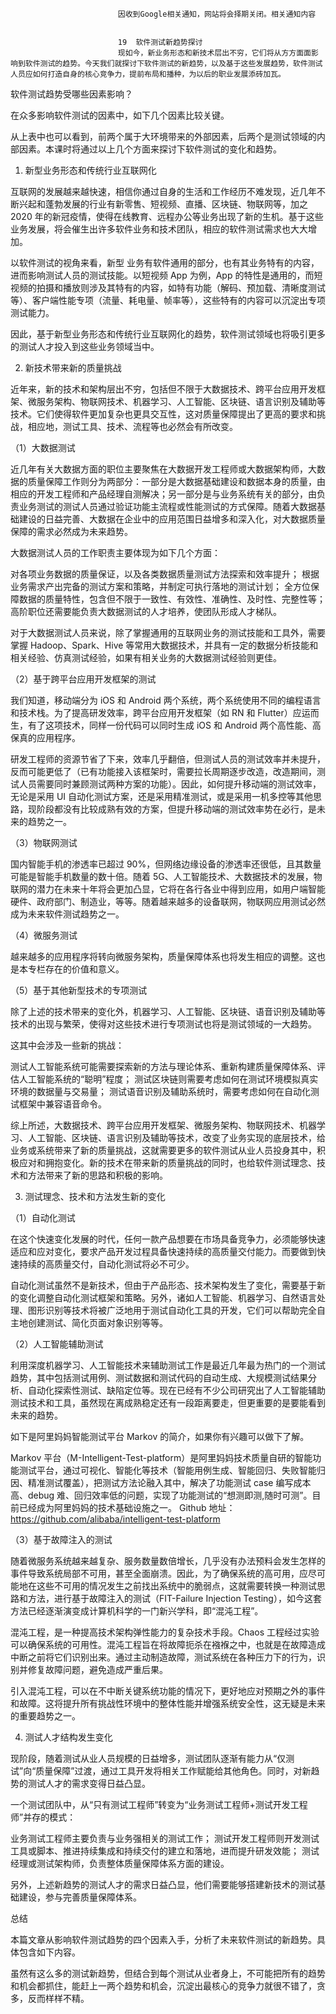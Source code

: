 
                            
                            因收到Google相关通知，网站将会择期关闭。相关通知内容
                            
                            
                            19  软件测试新趋势探讨
                            现如今，新业务形态和新技术层出不穷，它们将从方方面面影响到软件测试的趋势。今天我们就探讨下软件测试的新趋势，以及基于这些发展趋势，软件测试人员应如何打造自身的核心竞争力，提前布局和播种，为以后的职业发展添砖加瓦。

软件测试趋势受哪些因素影响？

在众多影响软件测试的因素中，如下几个因素比较关键。



从上表中也可以看到，前两个属于大环境带来的外部因素，后两个是测试领域的内部因素。本课时将通过以上几个方面来探讨下软件测试的变化和趋势。

1. 新型业务形态和传统行业互联网化

互联网的发展越来越快速，相信你通过自身的生活和工作经历不难发现，近几年不断兴起和蓬勃发展的行业有新零售、短视频、直播、区块链、物联网等，加之 2020 年的新冠疫情，使得在线教育、远程办公等业务出现了新的生机。基于这些业务发展，将会催生出许多软件业务和技术团队，相应的软件测试需求也大大增加。

以软件测试的视角来看，新型 业务有软件通用的部分，也有其业务特有的内容，进而影响测试人员的测试技能。以短视频 App 为例，App 的特性是通用的，而短视频的拍摄和播放则涉及其特有的内容，如特有功能（解码、预加载、清晰度测试等）、客户端性能专项（流量、耗电量、帧率等），这些特有的内容可以沉淀出专项测试能力。

因此，基于新型业务形态和传统行业互联网化的趋势，软件测试领域也将吸引更多的测试人才投入到这些业务领域当中。

2. 新技术带来新的质量挑战

近年来，新的技术和架构层出不穷，包括但不限于大数据技术、跨平台应用开发框架、微服务架构、物联网技术、机器学习、人工智能、区块链、语言识别及辅助等技术。它们使得软件更加复杂也更具交互性，这对质量保障提出了更高的要求和挑战，相应地，测试工具、技术、流程等也必然会有所改变。

（1）大数据测试

近几年有关大数据方面的职位主要聚焦在大数据开发工程师或大数据架构师，大数据的质量保障工作则分为两部分：一部分是大数据基础建设和数据本身的质量，由相应的开发工程师和产品经理自测解决；另一部分是与业务系统有关的部分，由负责业务测试的测试人员通过验证功能主流程或性能测试的方式保障。随着大数据基础建设的日益完善、大数据在企业中的应用范围日益增多和深入化，对大数据质量保障的需求必然成为未来趋势。

大数据测试人员的工作职责主要体现为如下几个方面：


对各项业务数据的质量保证，以及各类数据质量测试方法探索和效率提升；
根据业务需求产出完备的测试方案和策略，并制定可执行落地的测试计划；
全方位保障数据的质量特性，包含但不限于一致性、有效性、准确性、及时性、完整性等；
高阶职位还需要能负责大数据测试的人才培养，使团队形成人才梯队。


对于大数据测试人员来说，除了掌握通用的互联网业务的测试技能和工具外，需要掌握 Hadoop、Spark、Hive 等常用大数据技术，并具有一定的数据分析技能和相关经验、仿真测试经验，如果有相关业务的大数据测试经验则更佳。

（2）基于跨平台应用开发框架的测试

我们知道，移动端分为 iOS 和 Android 两个系统，两个系统使用不同的编程语言和技术栈。为了提高研发效率，跨平台应用开发框架（如 RN 和 Flutter）应运而生，有了这项技术，同样一份代码可以同时生成 iOS 和 Android 两个高性能、高保真的应用程序。

研发工程师的资源节省了下来，效率几乎翻倍，但测试人员的测试效率并未提升，反而可能更低了（已有功能接入该框架时，需要拉长周期逐步改造，改造期间，测试人员需要同时兼顾测试两种方案的功能）。因此，如何提升移动端的测试效率，无论是采用 UI 自动化测试方案，还是采用精准测试，或是采用一机多控等其他思路，现阶段都没有比较成熟有效的方案，但提升移动端的测试效率势在必行，是未来的趋势之一。

（3）物联网测试

国内智能手机的渗透率已超过 90%，但网络边缘设备的渗透率还很低，且其数量可能是智能手机数量的数十倍。随着 5G、人工智能技术、大数据技术的发展，物联网的潜力在未来十年将会更加凸显，它将在各行各业中得到应用，如用户端智能硬件、政府部门、制造业，等等。随着越来越多的设备联网，物联网应用测试必然成为未来软件测试趋势之一。

（4）微服务测试

越来越多的应用程序将转向微服务架构，质量保障体系也将发生相应的调整。这也是本专栏存在的价值和意义。

（5）基于其他新型技术的专项测试

除了上述的技术带来的变化外，机器学习、人工智能、区块链、语音识别及辅助等技术的出现与繁荣，使得对这些技术进行专项测试也将是测试领域的一大趋势。

这其中会涉及一些新的挑战：


测试人工智能系统可能需要探索新的方法与理论体系、重新构建质量保障体系、评估人工智能系统的“聪明”程度；
测试区块链则需要考虑如何在测试环境模拟真实环境的数据量与交易量；
测试语音识别及辅助系统时，需要考虑如何在自动化测试框架中兼容语音命令。


综上所述，大数据技术、跨平台应用开发框架、微服务架构、物联网技术、机器学习、人工智能、区块链、语言识别及辅助等技术，改变了业务实现的底层技术，给业务或系统带来了新的质量挑战，这就需要更多的软件测试从业人员投身其中，积极应对和拥抱变化。新的技术在带来新的质量挑战的同时，也给软件测试理念、技术和方法带来了新的思路和积极的影响。

3. 测试理念、技术和方法发生新的变化

（1）自动化测试

在这个快速变化发展的时代，任何一款产品想要在市场具备竞争力，必须能够快速适应和应对变化，要求产品开发过程具备快速持续的高质量交付能力。而要做到快速持续的高质量交付，自动化测试将必不可少。

自动化测试虽然不是新技术，但由于产品形态、技术架构发生了变化，需要基于新的变化调整自动化测试框架和策略。另外，诸如人工智能、机器学习、自然语言处理、图形识别等技术将被广泛地用于测试自动化工具的开发，它们可以帮助完全自主地创建测试、简化页面对象识别等等。

（2）人工智能辅助测试

利用深度机器学习、人工智能技术来辅助测试工作是最近几年最为热门的一个测试趋势，其中包括测试用例、测试数据和测试代码的自动生成、大规模测试结果分析、自动化探索性测试、缺陷定位等。现在已经有不少公司研究出了人工智能辅助测试技术和工具，虽然现在离成熟稳定还有一段距离要走，但更重要的是要能看到未来的趋势。

如下是阿里妈妈智能测试平台 Markov 的简介，如果你有兴趣可以做下了解。


Markov 平台（M-Intelligent-Test-platform）是阿里妈妈技术质量自研的智能功能测试平台，通过可视化、智能化等技术（智能用例生成、智能回归、失败智能归因、精准测试覆盖），把测试方法论融入其中，解决了功能测试 case 编写成本高、debug 难、回归效率低的问题，实现了功能测试的“想测即测,随时可测”。目前已经成为阿里妈妈的技术基础设施之一。
Github 地址：https://github.com/alibaba/intelligent-test-platform


（3）基于故障注入的测试

随着微服务系统越来越复杂、服务数量数倍增长，几乎没有办法预料会发生怎样的事件导致系统局部不可用，甚至全面崩溃。因此，为了确保系统的高可用，应尽可能地在这些不可用的情况发生之前找出系统中的脆弱点，这就需要转换一种测试思路和方法，进行基于故障注入的测试（FIT-Failure Injection Testing），如今这套方法已经逐渐演变成计算机科学的一门新兴学科，即“混沌工程”。


混沌工程，是一种提高技术架构弹性能力的复杂技术手段。Chaos 工程经过实验可以确保系统的可用性。混沌工程旨在将故障扼杀在襁褓之中，也就是在故障造成中断之前将它们识别出来。通过主动制造故障，测试系统在各种压力下的行为，识别并修复故障问题，避免造成严重后果。


引入混沌工程，可以在不中断关键系统功能的情况下，更好地应对预期之外的事件和故障。这将提升所有挑战性环境中的整体性能并增强系统安全性，这无疑是未来的重要趋势之一。

4. 测试人才结构发生变化

现阶段，随着测试从业人员规模的日益增多，测试团队逐渐有能力从“仅测试”向“质量保障”过渡，通过工具开发将相关工作赋能给其他角色。同时，对新趋势的测试人才的需求变得日益凸显。

一个测试团队中，从“只有测试工程师”转变为“业务测试工程师+测试开发工程师”并存的模式：


业务测试工程师主要负责与业务强相关的测试工作；
测试开发工程师则开发测试工具或脚本、推进持续集成和持续交付的建立和落地，进而提升研发效能；
测试经理或测试架构师，负责整体质量保障体系方面的建设。


另外，上述新趋势的测试人才的需求日益凸显，他们需要能够搭建新技术的测试基础建设，参与完善质量保障体系。

总结

本篇文章从影响软件测试趋势的四个因素入手，分析了未来软件测试的新趋势。具体包含如下内容。



虽然有这么多的测试新趋势，但结合到每个测试从业者身上，不可能把所有的趋势和机会都抓住，能赶上一两个趋势和机会，沉淀出最核心的竞争力就很不错了，贪多，反而样样不精。

                        
                        
                            